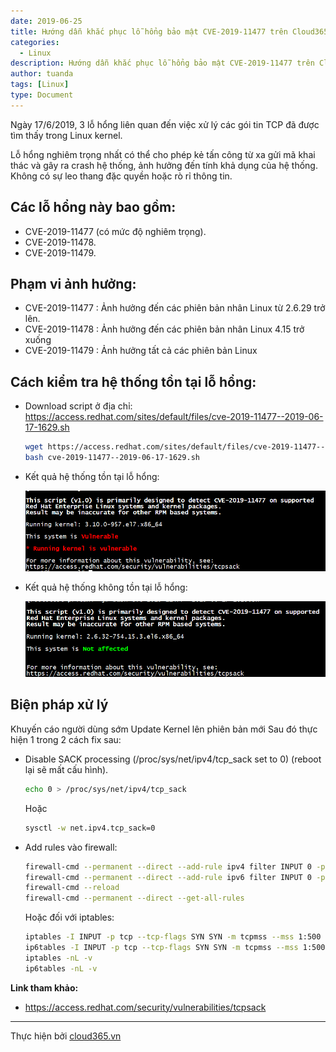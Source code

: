 ```yaml
---
date: 2019-06-25
title: Hướng dẫn khắc phục lỗ hổng bảo mật CVE-2019-11477 trên Cloud365
categories:
  - Linux
description: Hướng dẫn khắc phục lỗ hổng bảo mật CVE-2019-11477 trên Cloud365
author: tuanda
tags: [Linux]
type: Document
---
```


Ngày 17/6/2019, 3 lỗ hổng liên quan đến việc xử lý các gói tin TCP đã được tìm thấy trong Linux kernel. 

Lỗ hổng nghiêm trọng nhất có thể cho phép kẻ tấn công từ xa gửi mã khai thác và gây ra crash hệ thống, ảnh hưởng đến tính khả dụng của hệ thống.
Không có sự leo thang đặc quyền hoặc rò rỉ thông tin.

## Các lỗ hổng này bao gồm:

- CVE-2019-11477 (có mức độ nghiêm trọng).
- CVE-2019-11478.
- CVE-2019-11479.

## Phạm vi ảnh hưởng:

- CVE-2019-11477 : Ảnh hưởng đến các phiên bản nhân Linux từ 2.6.29 trở lên.
- CVE-2019-11478 : Ảnh hưởng đến các phiên bản nhân Linux 4.15 trở xuống
- CVE-2019-11479 : Ảnh hưởng tất cả các phiên bản Linux

## Cách kiểm tra hệ thống tồn tại lỗ hổng:

- Download script ở địa chỉ:
https://access.redhat.com/sites/default/files/cve-2019-11477--2019-06-17-1629.sh

    ```sh
    wget https://access.redhat.com/sites/default/files/cve-2019-11477--2019-06-17-1629.sh 
    bash cve-2019-11477--2019-06-17-1629.sh
    ```

- Kết quả hệ thống tồn tại lỗ hổng:

    ![](/images/img-cve2019-11477/cve-2019-11477_1.png)

- Kết quả hệ thống không tồn tại lỗ hổng:

    ![](/images/img-cve2019-11477/cve-2019-11477.png)

## Biện pháp xử lý

Khuyến cáo người dùng sớm Update Kernel lên phiên bản mới 
Sau đó thực hiện 1 trong 2 cách fix sau:
- Disable SACK processing (/proc/sys/net/ipv4/tcp_sack set to 0) (reboot lại sẽ mất cấu hình).
    ```sh
    echo 0 > /proc/sys/net/ipv4/tcp_sack
    ```
    Hoặc
    ```sh
    sysctl -w net.ipv4.tcp_sack=0
    ```
- Add rules vào firewall:
    ```sh
    firewall-cmd --permanent --direct --add-rule ipv4 filter INPUT 0 -p tcp --tcp-flags SYN SYN -m tcpmss --mss 1:500 -j DROP
    firewall-cmd --permanent --direct --add-rule ipv6 filter INPUT 0 -p tcp --tcp-flags SYN SYN -m tcpmss --mss 1:500 -j DROP
    firewall-cmd --reload
    firewall-cmd --permanent --direct --get-all-rules
    ```

    Hoặc đối với iptables:
    
    ```sh
    iptables -I INPUT -p tcp --tcp-flags SYN SYN -m tcpmss --mss 1:500 -j DROP
    ip6tables -I INPUT -p tcp --tcp-flags SYN SYN -m tcpmss --mss 1:500 -j DROP
    iptables -nL -v
    ip6tables -nL -v
    ```

**Link tham khảo:** 
- https://access.redhat.com/security/vulnerabilities/tcpsack

---
Thực hiện bởi <a href="https://cloud365.vn/" target="_blank">cloud365.vn</a>
